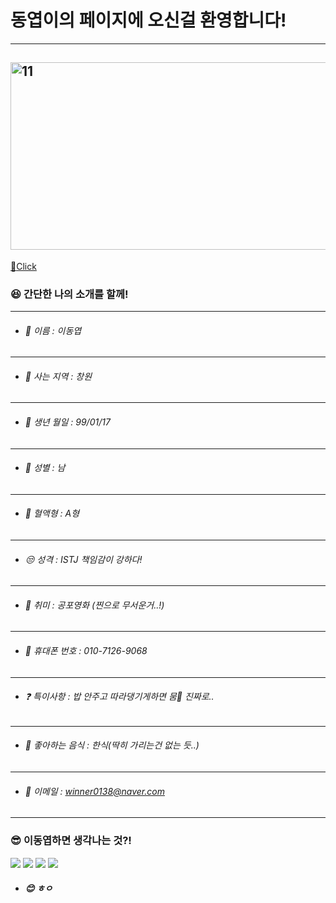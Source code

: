 # 동엽이의 페이지에 오신걸 환영합니다!
---
<img src="https://user-images.githubusercontent.com/112042668/190572205-505af8f8-5129-4f10-ab33-92593bcd7108.PNG" width="600px" height="300px" title="11" alt="11"></img>
---
[:musical_note:Click](https://www.youtube.com/watch?v=dYIT_jeUBKg)

### :satisfied: 간단한 나의 소개를 할께!
*****
* ###### :name_badge: 이름 : 이동엽
*****
* ###### :house_with_garden: 사는 지역 : 창원
*****
* ###### :birthday: 생년 월일 : 99/01/17
*****
* ###### :couple: 성별 : 남
*****
* ###### :syringe: 혈액형 : A형
*****
* ###### :unamused: 성격 : ISTJ 책임감이 강하다!
*****
* ###### :ghost: 취미 : 공포영화 (찐으로 무서운거..!)
*****
* ###### :iphone: 휴대폰 번호 : 010-7126-9068
*****
* ###### :question: 특이사항 : 밥 안주고 따라댕기게하면 뭄:wolf: 진짜로..
*****
* ###### :rice: 좋아하는 음식 : 한식(딱히 가리는건 없는 듯..)
*****
* ###### :postbox: 이메일 : <winner0138@naver.com>
*****
### :sunglasses: 이동엽하면 생각나는 것?!
![](https://img.shields.io/badge/%F0%9F%8E%AE-게임-lightgrey)
![](https://img.shields.io/badge/-%F0%9F%8E%A7%20음악-9cf)
![](https://img.shields.io/badge/-%F0%9F%92%A6%20땀-blue)
![](https://img.shields.io/badge/-%F0%9F%90%BB%20%EA%B3%B0-critical)
* ##### :blush: ㅎㅇ
